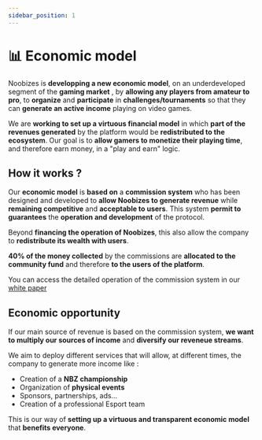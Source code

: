 ```yaml
---
sidebar_position: 1
---
```


# 📊 Economic model

Noobizes is **developping a new economic model**, on an underdeveloped segment of the **gaming market** , by **allowing any players from amateur to pro**, to **organize** and **participate** in **challenges/tournaments** so that they can **generate an active income** playing on video games.

We are **working to set up a virtuous financial model** in which **part of the revenues generated** by the platform would be **redistributed to the ecosystem**. Our goal is to **allow gamers to monetize their playing time**, and therefore earn money, in a "play and earn" logic.

## How it works ?

Our **economic model** is **based on** a **commission system** who has been designed and developed to **allow Noobizes to generate revenue** while **remaining competitive** and **acceptable to users**. This system **permit to guarantees** the **operation and development** of the protocol.

Beyond **financing the operation of Noobizes**, this also allow the company to **redistribute its wealth with users**.

**40% of the money collected** by the commissions are **allocated to the community fund** and therefore **to the users of the platform**.

You can access the detailed operation of the commission system in our [white paper](#)

## Economic opportunity

If our main source of revenue is based on the commission system, **we want to multiply our sources of income** and **diversify our reveneue streams**.

We aim to deploy different services that will allow, at different times, the company to generate more income like :

- Creation of a **NBZ championship**
- Organization of **physical events**
- Sponsors, partnerships, ads…
- Creation of a professional Esport team

This is our way of **setting up a virtuous and transparent economic model** that **benefits everyone**.
